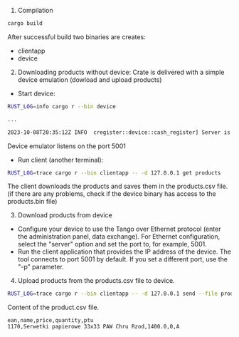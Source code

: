 1. Compilation

```bash
cargo build
```

After successful build two binaries are creates:
- clientapp
- device


2. Downloading products without device:
Crate is delivered with a simple device emulation (dowload and upload products)
- Start device:
```bash
RUST_LOG=info cargo r --bin device

...

2023-10-08T20:35:12Z INFO  cregister::device::cash_register] Server is listening on port 5001
```

Device emulator listens on the port 5001
- Run client (another terminal):
```bash
RUST_LOG=trace cargo r --bin clientapp -- -d 127.0.0.1 get products
```

The client downloads the products and saves them in the products.csv file. (if there are any problems, check if the device binary has access to the products.bin file)

3. Download products from device
- Configure your device to use the Tango over Ethernet protocol (enter the administration panel, data exchange). For Ethernet configuration, select the "server" option and set the port to, for example, 5001.
- Run the client application that provides the IP address of the device. The tool connects to port 5001 by default. If you set a different port, use the "-p" parameter.


4. Upload products from the products.csv file  to device.
```bash
RUST_LOG=trace cargo r --bin clientapp -- -d 127.0.0.1 send --file product.csv
```


Content of the product.csv file.
```
ean,name,price,quantity,ptu
1170,Serwetki papierowe 33x33 PAW Chru Rzod,1400.0,0,A
```
